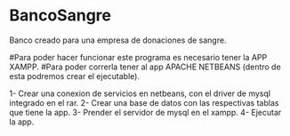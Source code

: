 # BancoSangre
Banco creado para una empresa de donaciones de sangre.

#Para poder hacer funcionar este programa es necesario tener la APP XAMPP.
#Para poder correrla tener al app APACHE NETBEANS (dentro de esta podremos crear el ejecutable).

1- Crear una conexion de servicios en netbeans, con el driver de mysql integrado en el rar.
2- Crear una base de datos con las respectivas tablas que tiene la app.
3- Prender el servidor de mysql en el xampp.
4- Ejecutar la app.
